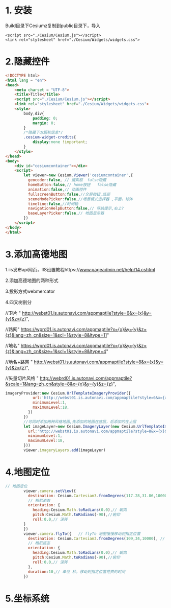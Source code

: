# 1. 安装

Build目录下Cesiumz复制到public目录下，导入

```
<script src="./Cesium/Cesium.js"></script>
<link rel="stylesheet" href="./Cesium/Widgets/widgets.css">
```

# 2.隐藏控件

```html
<!DOCTYPE html>
<html lang = "en">
<head>
    <meta charset = "UTF-8">
    <title>Title</title>
    <script src="./Cesium/Cesium.js"></script>
    <link rel="stylesheet" href="./Cesium/Widgets/widgets.css">
    <style>
        body,div{
            padding: 0;
            margin: 0;
        }
        /*隐藏下方版权信息*/ 
        .cesium-widget-credits{
            display:none !important;
        }
    </style>
</head>
<body>
    <div id="cesiumcontainer"></div>
    <script>
        let viewer=new Cesium.Viewer('cesiumcontainer',{
          geocoder:false, // 搜索框  false隐藏
          homeButton:false,// home按钮   false隐藏
          animation:false,// 动画控件
          fullscreenButton:false,//全屏按钮,底部
          sceneModePicker:false,//场景模式选择器 ,平面，球体
          timeline:false,//时间轴
          navigationHelpButton:false,// 导航提示,右上?
          baseLayerPicker:false,// 地图显示器
        })
    </script>
</body>
</html>

```

# 3.添加高德地图

1.iis发布api网页，IIS设置教程https://www.pageadmin.net/help/14.cshtml

2.添加高德地图的两种形式

3.投影方式webmercator

4.四叉树剖分

//卫片 " http://webst01.is.autonavi.com/appmaptile?style=6&x={x}&y={y}&z={z}",  

//路网" https://wprd01.is.autonavi.com/appmaptile?x={x}&y={y}&z={z}&lang=zh_cn&size=1&scl=1&style=8&ltype=11"  

//地名" https://wprd01.is.autonavi.com/appmaptile?x={x}&y={y}&z={z}&lang=zh_cn&size=1&scl=1&style=8&ltype=4" 

//地名+路网 " http://webst01.is.autonavi.com/appmaptile?style=8&x={x}&y={y}&z={z}", 

//矢量切片风格 " http://webrd01.is.autonavi.com/appmaptile?&scale=1&lang=zh_cn&style=8&x={x}&y={y}&z={z}",

```js
imageryProvider:new Cesium.UrlTemplateImageryProvider({
            url:'http://webst01.is.autonavi.com/appmaptile?style=6&x={x}&y={y}&z={z}',
            minimumLevel:1,
            maximumLevel:18,
          })
        })
        //可同时添加两种风格地图,先添加的地图在底层，后添加的在上层
        let imageLayer=new Cesium.ImageryLayer(new Cesium.UrlTemplateImageryProvider({
          url:'http://webst01.is.autonavi.com/appmaptile?style=8&x={x}&y={y}&z={z}',
          minimumLevel:1,
          maximumLevel:18,
        }))
        viewer.imageryLayers.add(imageLayer)
```

# 4.地图定位

```js
// 地图定位
        viewer.camera.setView({
          destination: Cesium.Cartesian3.fromDegrees(117.28,31.86,10000), // 相机位置，不是地图位置,  经度、纬度、高度
          // 相机姿态
          orientation: {
            heading:Cesium.Math.toRadians(0.0),// 朝向
            pitch:Cesium.Math.toRadians(-90),//俯仰
            roll:0.0,// 滚转
        }
        })
        viewer.camera.flyTo({   // flyTo 地图慢慢移动到指定位置
          destination: Cesium.Cartesian3.fromDegrees(109,34,10000), // 相机位置，不是地图位置,  经度、纬度、高度
          // 相机姿态
          orientation: {
            heading:Cesium.Math.toRadians(0.0),// 朝向
            pitch:Cesium.Math.toRadians(-90),//俯仰
            roll:0.0,// 滚转
          },
          duration:10,// 单位 秒，移动到指定位置花费的时间
        })
```

# 5.坐标系统

